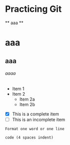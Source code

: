 # Practicing Git

** aaa **

# aaa

## aaa

###### aaaa

* Item 1
* Item 2
  * Item 2a
  * Item 2b
- [x] This is a complete item
- [ ] This is an incomplete item

`Format one word or one line`

    code (4 spaces indent)

